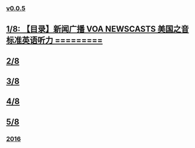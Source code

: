 ### [v0.0.5](https://github.com/littleflute/english/edit/master/voa/VOA%20NEWSCASTS/readme.md)

## [1/8: 【目录】新闻广播 VOA NEWSCASTS 美国之音标准英语听力 =========](https://mp.weixin.qq.com/s?__biz=MzIxMTUzOTUzOA==&mid=100004998&idx=1&sn=7eb5189a1659dd9de8904ce6a0441582&scene=19#wechat_redirect)

## [2/8](https://mp.weixin.qq.com/s?__biz=MzIxMTUzOTUzOA==&mid=100004998&idx=2&sn=7de67613338048c6dc3115e8c890b378&scene=19#wechat_redirect)
## [3/8](https://mp.weixin.qq.com/s?__biz=MzIxMTUzOTUzOA==&mid=100004998&idx=3&sn=51899a5da550e1248bdea507c3dd63ec&scene=19#wechat_redirect)
## [4/8](https://mp.weixin.qq.com/s?__biz=MzIxMTUzOTUzOA==&mid=100004998&idx=4&sn=2c8f23181a2e478e636b09d38cac31f1&scene=19#wechat_redirect)
## [5/8](https://mp.weixin.qq.com/s?__biz=MzIxMTUzOTUzOA==&mid=100004998&idx=5&sn=a306fb31b4675214eadd0bc1bf729ca1&scene=19#wechat_redirect)
### [2016](2016)

